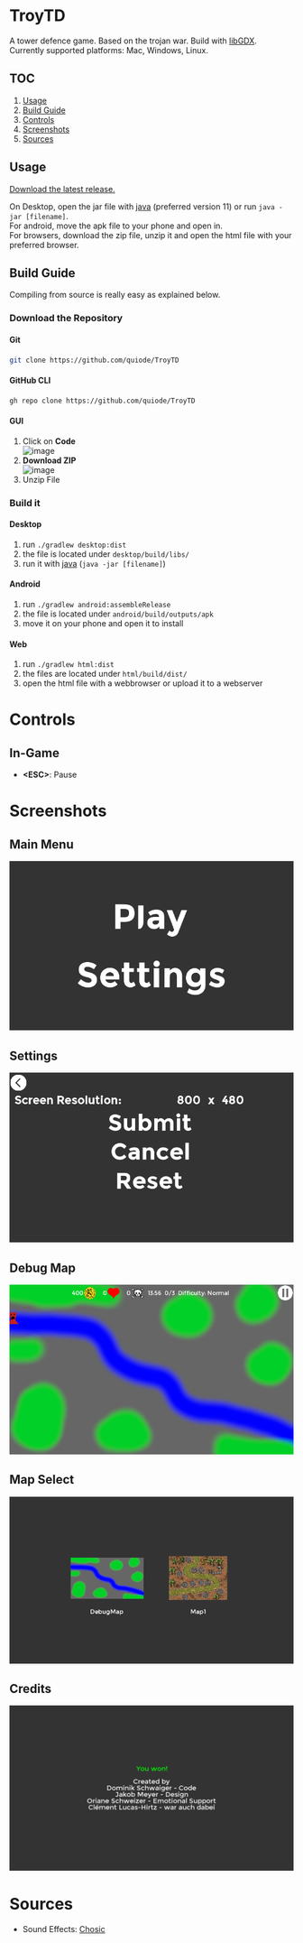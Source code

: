 # TroyTD
 A tower defence game. Based on the trojan war. Build with [libGDX](https://github.com/libgdx/libgdx). Currently supported platforms: Mac, Windows, Linux.
## TOC
1. [Usage](#usage)
2. [Build Guide](#build-guide)
3. [Controls](#controls)
4. [Screenshots](#screenshots)
5. [Sources](#sources)
## Usage
[Download the latest release.](https://github.com/quiode/TroyTD/releases)

On Desktop, open the jar file with [java](https://www.java.com/en/download/) (preferred version 11) or run `java -jar [filename]`.  
For android, move the apk file to your phone and open in.  
For browsers, download the zip file, unzip it and open the html file with your preferred browser.
## Build Guide
Compiling from source is really easy as explained below.
### Download the Repository
#### Git
```bash
git clone https://github.com/quiode/TroyTD
```
#### GitHub CLI
```bash
gh repo clone https://github.com/quiode/TroyTD
```
#### GUI
1. Click on **Code**  
![image](https://user-images.githubusercontent.com/51075975/143856848-f05fa387-ccc1-4671-86c0-8b7cf52b4c79.png)
1. **Download ZIP**  
![image](https://user-images.githubusercontent.com/51075975/143857037-5f751b5c-9fe8-4155-9d96-373a8436b08b.png)
1. Unzip File
### Build it
#### Desktop
1. run `./gradlew desktop:dist`
2. the file is located under `desktop/build/libs/`
3. run it with [java](https://www.oracle.com/java/technologies/java-se-development-kit11-downloads.html) (`java -jar [filename]`)
#### Android
1. run `./gradlew android:assembleRelease`
2. the file is located under `android/build/outputs/apk`
3. move it on your phone and open it to install
#### Web
1. run `./gradlew html:dist`
2. the files are located under `html/build/dist/`
3. open the html file with a webbrowser or upload it to a webserver
# Controls
## In-Game
- **<ESC\>**: Pause
# Screenshots
## Main Menu
![image](./screenshots/Main%20Menu.png)
## Settings
![image](./screenshots/Settings.png)
## Debug Map
![image](./screenshots/Debug%20Map.png)
## Map Select
![image](./screenshots/Map%20Selection.png)
## Credits
![image](./screenshots/Credits.png)
# Sources
- Sound Effects: [Chosic](https://www.chosic.com/)
